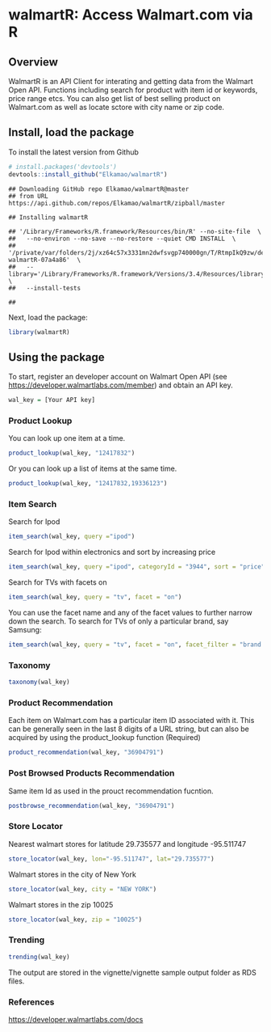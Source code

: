 walmartR: Access Walmart.com via R
==================================

Overview
--------

WalmartR is an API Client for interating and getting data from the Walmart Open API. Functions including search for product with item id or keywords, price range etcs. You can also get list of best selling product on Walmart.com as well as locate sctore with city name or zip code.

Install, load the package
-------------------------

To install the latest version from Github

``` r
# install.packages('devtools')
devtools::install_github("Elkamao/walmartR")
```

    ## Downloading GitHub repo Elkamao/walmartR@master
    ## from URL https://api.github.com/repos/Elkamao/walmartR/zipball/master

    ## Installing walmartR

    ## '/Library/Frameworks/R.framework/Resources/bin/R' --no-site-file  \
    ##   --no-environ --no-save --no-restore --quiet CMD INSTALL  \
    ##   '/private/var/folders/2j/xz64c57x3331mn2dwfsvgp740000gn/T/RtmpIkQ9zw/devtools3daf256e1b43/Elkamao-walmartR-07a4a86'  \
    ##   --library='/Library/Frameworks/R.framework/Versions/3.4/Resources/library'  \
    ##   --install-tests

    ## 

Next, load the package:

``` r
library(walmartR)
```

Using the package
-----------------

To start, register an developer account on Walmart Open API (see <https://developer.walmartlabs.com/member>) and obtain an API key.

``` r
wal_key = [Your API key]
```

### Product Lookup

You can look up one item at a time.

``` r
product_lookup(wal_key, "12417832")
```

Or you can look up a list of items at the same time.

``` r
product_lookup(wal_key, "12417832,19336123")
```

### Item Search

Search for Ipod

``` r
item_search(wal_key, query ="ipod")
```

Search for Ipod within electronics and sort by increasing price

``` r
item_search(wal_key, query ="ipod", categoryId = "3944", sort = "price", order = "asc")
```

Search for TVs with facets on

``` r
item_search(wal_key, query = "tv", facet = "on")
```

You can use the facet name and any of the facet values to further narrow down the search. To search for TVs of only a particular brand, say Samsung:

``` r
item_search(wal_key, query = "tv", facet = "on", facet_filter = "brand:Samsung")
```

### Taxonomy

``` r
taxonomy(wal_key)
```

### Product Recommendation

Each item on Walmart.com has a particular item ID associated with it. This can be generally seen in the last 8 digits of a URL string, but can also be acquired by using the product\_lookup function (Required)

``` r
product_recommendation(wal_key, "36904791")
```

### Post Browsed Products Recommendation

Same item Id as used in the prouct recommendation fucntion.

``` r
postbrowse_recommendation(wal_key, "36904791")
```

### Store Locator

Nearest walmart stores for latitude 29.735577 and longitude -95.511747

``` r
store_locator(wal_key, lon="-95.511747", lat="29.735577")
```

Walmart stores in the city of New York

``` r
store_locator(wal_key, city = "NEW YORK")
```

Walmart stores in the zip 10025

``` r
store_locator(wal_key, zip = "10025")
```

### Trending

``` r
trending(wal_key)
```

The output are stored in the vignette/vignette sample output folder as RDS files.

### References

<https://developer.walmartlabs.com/docs>
